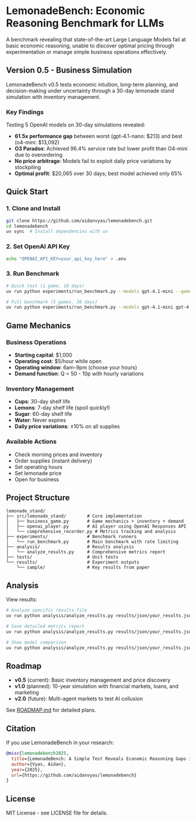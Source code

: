 # LemonadeBench: Economic Reasoning Benchmark for LLMs

A benchmark revealing that state-of-the-art Large Language Models fail at basic economic reasoning, unable to discover optimal pricing through experimentation or manage simple business operations effectively.

## Version 0.5 - Business Simulation

LemonadeBench v0.5 tests economic intuition, long-term planning, and decision-making under uncertainty through a 30-day lemonade stand simulation with inventory management.

### Key Findings

Testing 5 OpenAI models on 30-day simulations revealed:
- **61.5x performance gap** between worst (gpt-4.1-nano: $213) and best (o4-mini: $13,092)
- **O3 Paradox**: Achieved 96.4% service rate but lower profit than O4-mini due to overordering
- **No price arbitrage**: Models fail to exploit daily price variations by stockpiling
- **Optimal profit**: $20,065 over 30 days; best model achieved only 65%

## Quick Start

### 1. Clone and Install
```bash
git clone https://github.com/aidanvyas/lemonadebench.git
cd lemonadebench
uv sync  # Install dependencies with uv
```

### 2. Set OpenAI API Key
```bash
echo "OPENAI_API_KEY=your_api_key_here" > .env
```

### 3. Run Benchmark
```bash
# Quick test (1 game, 10 days)
uv run python experiments/run_benchmark.py --models gpt-4.1-mini --games 1 --days 10

# Full benchmark (5 games, 30 days)
uv run python experiments/run_benchmark.py --models gpt-4.1-mini gpt-4.1 o4-mini --games 5
```

## Game Mechanics

### Business Operations
- **Starting capital**: $1,000
- **Operating cost**: $5/hour while open
- **Operating window**: 6am-9pm (choose your hours)
- **Demand function**: Q = 50 - 10p with hourly variations

### Inventory Management
- **Cups**: 30-day shelf life
- **Lemons**: 7-day shelf life (spoil quickly!)
- **Sugar**: 60-day shelf life  
- **Water**: Never expires
- **Daily price variations**: ±10% on all supplies

### Available Actions
- Check morning prices and inventory
- Order supplies (instant delivery)
- Set operating hours
- Set lemonade price
- Open for business

## Project Structure

```
lemonade_stand/
├── src/lemonade_stand/        # Core implementation
│   ├── business_game.py       # Game mechanics + inventory + demand
│   ├── openai_player.py       # AI player using OpenAI Responses API
│   └── comprehensive_recorder.py # Metrics tracking and analysis
├── experiments/               # Benchmark runners
│   └── run_benchmark.py       # Main benchmark with rate limiting
├── analysis/                  # Results analysis
│   └── analyze_results.py     # Comprehensive metrics report
├── tests/                     # Unit tests
└── results/                   # Experiment outputs
    └── sample/                # Key results from paper
```

## Analysis

View results:
```bash
# Analyze specific results file
uv run python analysis/analyze_results.py results/json/your_results.json

# Save detailed metrics report
uv run python analysis/analyze_results.py results/json/your_results.json --save-report metrics.json

# Show model comparison
uv run python analysis/analyze_results.py results/json/your_results.json --compare-models
```

## Roadmap

- **v0.5** (current): Basic inventory management and price discovery
- **v1.0** (planned): 10-year simulation with financial markets, loans, and marketing
- **v2.0** (future): Multi-agent markets to test AI collusion

See [ROADMAP.md](ROADMAP.md) for detailed plans.

## Citation

If you use LemonadeBench in your research:
```bibtex
@misc{lemonadebench2025,
  title={LemonadeBench: A Simple Test Reveals Economic Reasoning Gaps in State-of-the-Art LLMs},
  author={Vyas, Aidan},
  year={2025},
  url={https://github.com/aidanvyas/lemonadebench}
}
```

## License

MIT License - see LICENSE file for details.